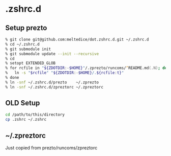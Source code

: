 # .zshrc.d

## Setup prezto

```zsh
% git clone git@github.com:meltedice/dot.zshrc.d.git ~/.zshrc.d
% cd ~/.zshrc.d
% git submodule init
% git submodule update --init --recursive
% cd
% setopt EXTENDED_GLOB
% for rcfile in "${ZDOTDIR:-$HOME}"/.zprezto/runcoms/^README.md(.N); do
%   ln -s "$rcfile" "${ZDOTDIR:-$HOME}/.${rcfile:t}"
% done
% ln -snf ~/.zshrc.d/prezto    ~/.zprezto
% ln -snf ~/.zshrc.d/zpreztorc ~/.zpreztorc
```
## OLD Setup

``` zsh
cd /path/to/this/directory
cp .zshrc ~/.zshrc
```
## ~/.zpreztorc

Just copied from prezto/runcoms/zpreztorc
